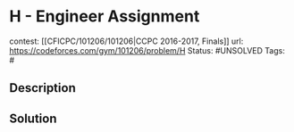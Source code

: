 # H - Engineer Assignment

contest: [[CFICPC/101206/101206|CCPC 2016-2017, Finals]]
url: https://codeforces.com/gym/101206/problem/H
Status: #UNSOLVED
Tags: #

## Description

## Solution

